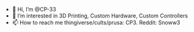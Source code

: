 - 👋 Hi, I’m @CP-33
- 👀 I’m interested in 3D Printing, Custom Hardware, Custom Controllers
- 📫 How to reach me thingiverse/cults/prusa: CP3. Reddit: Snoww3

<!---
CP-33/CP-33 is a ✨ special ✨ repository because its `README.md` (this file) appears on your GitHub profile.
You can click the Preview link to take a look at your changes.
--->
